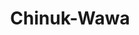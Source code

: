 ---
title: Chinuk-Wawa
description:
  A webpage dedicated to the native language of the Pacific Northwest. I have been fascinated
  by the native people of the PNW, so using this space to share resources and educate.
href: https://chinukwawa.com
---